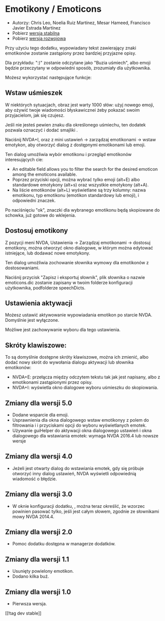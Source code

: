 # Emotikony / Emoticons #

* Autorzy: Chris Leo, Noelia Ruiz Martínez, Mesar Hameed, Francisco Javier
  Estrada Martínez
* Pobierz [wersja stabilna][1]
* Pobierz [wersja rozwojowa][2]

Przy użyciu tego dodatku, wypowiadany tekst zawierający znaki emotikonów
zostanie zastąpiony przez bardziej przyjazne opisy.

Dla przykładu: ":)" zostanie odczytane jako "Buzia uśmiech", albo emoji
będzie przeczytany w odpowiedni sposób, zrozumiały dla użytkownika.

Możesz wykorzystać następujące funkcje:

## Wstaw uśmieszek ##

W niektórych sytuacjach, obraz jest warty 1000 słów: użyj nowego emoji, aby
ożywić twoje wiadomości błyskawicznei żeby pokazać swoim przyjacielom, jak
się czujesz.

Jeśli nie jesteś pewien znaku dla określonego uśmiechu, ten dodatek pozwala
oznaczyć i dodać smajliki .

Naciśnij NVDA+I, oraz z mini ustawień -> zarządzaj emotikonami -> wstaw emotykon, aby otworzyć dialog z dostępnymi emotikonami lub emoji.

Ten dialog umożliwia wybór emotikonu i przegląd emotikonów interesujących
cie:

*	An editable field allows you to filter the search for the desired emoticon
  among the emoticons available.
*	Poprzez przyciski opcji, można wybrać tylko emoji (alt+E) albo standardowe
  emotykony (alt+s) oraz wszystkie emotykony (alt+A).
*	Na liście emotikonów (alt+L) wyświetlane są trzy kolumny: nazwa emotikonu,
  typ emotikonu (emotikon standardowy lub emoji), i odpowiedni znaczek.

Po naciśnięciu "ok", znaczki dla wybranego emotikonu będą skopiowane do
schowka, już gotowe do wklejenia.

## Dostosuj emotikony ##

Z pozycji meni NVDA, Ustawienia -> Zarządzaj emotikonami -> dostosuj emotikony, można otworzyć okno dialogowe, w którym można edytować istniejące, lub dodawać nowe emotykony.

Ten dialog umożliwia zochowanie słownika wymowy dla emotikonów z
dostosowaniami.

Naciśnij przycisk "Zapisz i eksportuj słownik", plik słownika o nazwie
emoticons.dic zostanie zapisany w twoim folderze konfiguracji użytkownika,
podfolderze speechDicts.

## Ustawienia aktywacji ##

Możesz ustawić aktywowanie wypowiadania emotikon po starcie NVDA. Domyślnie jest wyłączone.

Możliwe jest zachowywanie wyboru dla tego ustawienia.

## Skróty klawiszowe: ##

To są domyślnie dostępne skróty klawiszowe, można ich zmienić, albo dodać
nowy skrót do wywołania dialogu aktywacji lub słownika emotikonów:

* NVDA+E: przełącza między odczytem tekstu tak jak jest napisany, albo z
  emotikonami zastąpionymi przez opisy.
* NVDA+I: wyświetla okno dialogowe wyboru uśmieszku do skopiowania.


## Zmiany dla wersji 5.0 ##

* Dodane wsparcie dla emoji.
* Usprawnienia dla okna dialogowego wstaw emotikonyy z polem do filtrowania
  i i przyciskami opcji do wyboru wyświetlanych emotek.
* Używanie guiHelper do aktywacji okna dialogowego ustawień i okna
  dialogowego dla wstawiania emotek: wymaga NVDA 2016.4 lub nowsze wersje

## Zmiany dla wersji 4.0 ##

* Jeżeli jest otwarty dialog do wstawiania emotek, gdy się próbuje otworzyć
  inny dialog ustawień, NVDA wyświetli odpowiednią wiadomość o błędzie.


## Zmiany dla wersji 3.0 ##

* W oknie konfiguracji dodatku, , można teraz określić, że wzorzec powinien
  pasować tylko, jeśli jest całym słowem, zgodnie ze słownikami mowy NVDA
  2014.4.


## Zmiany dla wersji 2.0 ##

* Pomoc dodatku dostępna w managerze dodatków.


## Zmiany dla wersji 1.1 ##

* Usunięty powielony emotikon.
* Dodano kilka buź.

## Zmiany dla wersji 1.0 ##

* Pierwsza wersja.

[[!tag dev stable]]

[1]: https://addons.nvda-project.org/files/get.php?file=emo

[2]: https://addons.nvda-project.org/files/get.php?file=emo-dev
